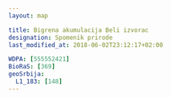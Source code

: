 ```yaml
---
layout: map

title: Bigrena akumulacija Beli izvorac
designation: Spomenik prirode
last_modified_at: 2018-06-02T23:12:17+02:00

WDPA: [555552421]
BioRaS: [369]
geoSrbija:
  L1_183: [148]
---
```

